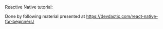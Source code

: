 Reactive Native tutorial:

Done by following material presented at
https://devdactic.com/react-native-for-beginners/
